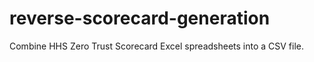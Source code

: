 # reverse-scorecard-generation
Combine HHS Zero Trust Scorecard Excel spreadsheets into a CSV file.
